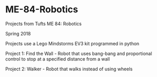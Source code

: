 # ME-84-Robotics
Projects from Tufts ME 84: Robotics

Spring 2018

Projects use a Lego Mindstorms EV3 kit programmed in python

Project 1: Find the Wall - Robot that uses bang-bang and proportional control to stop at a specified distance from a wall

Project 2: Walker - Robot that walks instead of using wheels

